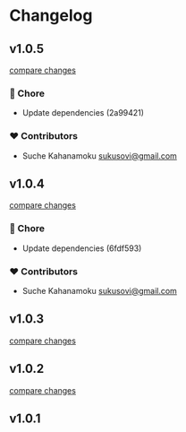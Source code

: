 # Changelog


## v1.0.5

[compare changes](https://undefined/undefined/compare/v1.0.4...v1.0.5)

### 🏡 Chore

- Update dependencies (2a99421)

### ❤️ Contributors

- Suche Kahanamoku <sukusovi@gmail.com>

## v1.0.4

[compare changes](https://undefined/undefined/compare/v1.0.3...v1.0.4)

### 🏡 Chore

- Update dependencies (6fdf593)

### ❤️ Contributors

- Suche Kahanamoku <sukusovi@gmail.com>

## v1.0.3

[compare changes](https://undefined/undefined/compare/v1.0.2...v1.0.3)

## v1.0.2

[compare changes](https://undefined/undefined/compare/v1.0.1...v1.0.2)

## v1.0.1

